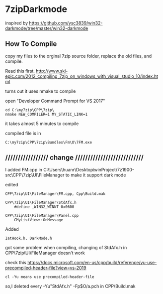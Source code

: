 # 7zipDarkmode

inspired by https://github.com/ysc3839/win32-darkmode/tree/master/win32-darkmode

## How To Compile 

copy my files to the orginal 7zip source folder, replace the old files, and compile.

Read this first.
	http://www.ski-epic.com/2012_compiling_7zip_on_windows_with_visual_studio_10/index.html

turns out it uses nmake to compile
	
open "Developer Command Prompt for VS 2017"

	cd C:\my7zip\CPP\7zip\
	nmake NEW_COMPILER=1 MY_STATIC_LINK=1


it takes almost 5 minutes to compile

compiled file is in 

	C:\my7zip\CPP\7zip\Bundles\Fm\O\7FM.exe
	
	
	
## ///////////////// change ///////////////////////////
	
I added FM.cpp in C:\Users\huanr\Desktop\winProject\7z1900-src\CPP\7zip\UI\FileManager
	to make it support dark mode
	
edited

	CPP\7zip\UI\FileManager\FM.cpp, Cpp\Build.mak
	
	CPP\7zip\UI\FileManager\StdAfx.h
		#define _WIN32_WINNT 0x0600
		
	CPP\7zip\UI\FileManager\Panel.cpp
		CMyListView::OnMessage
		
Added

	IatHook.h, DarkMode.h
		
got some problem when compiling, changing of StdAfx.h in CPP\7zip\UI\FileManager doesn't work

check this
	https://docs.microsoft.com/en-us/cpp/build/reference/yu-use-precompiled-header-file?view=vs-2019
	
	cl -Yu means use precompiled-header-file
	
	
so,I deleted every -Yu"StdAfx.h" -Fp$O/a.pch in CPP\Build.mak

